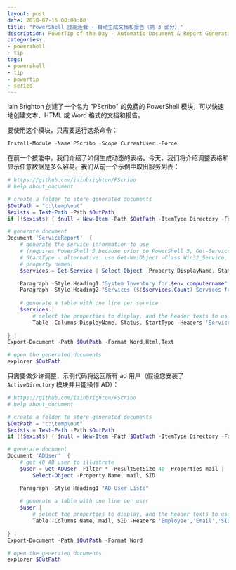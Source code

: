 ```yaml
---
layout: post
date: 2018-07-16 00:00:00
title: "PowerShell 技能连载 - 自动生成文档和报告（第 3 部分）"
description: PowerTip of the Day - Automatic Document & Report Generation (Part 3)
categories:
- powershell
- tip
tags:
- powershell
- tip
- powertip
- series
---
```

Iain Brighton 创建了一个名为 "PScribo" 的免费的 PowerShell 模块，可以快速地创建文本、HTML 或 Word 格式的文档和报告。

要使用这个模块，只需要运行这条命令：

```powershell
Install-Module -Name PScribo -Scope CurrentUser -Force
```

在前一个技能中，我们介绍了如何生成动态的表格。今天，我们将介绍调整表格和显示任意数据是多么容易。我们从前一个示例中取出服务列表：

```powershell
# https://github.com/iainbrighton/PScribo
# help about_document

# create a folder to store generated documents
$OutPath = "c:\temp\out"
$exists = Test-Path -Path $OutPath
if (!$exists) { $null = New-Item -Path $OutPath -ItemType Directory -Force }

# generate document
Document 'ServiceReport'  {
    # generate the service information to use
    # (requires PowerShell 5 because prior to PowerShell 5, Get-Service does not supply
    # StartType - alternative: use Get-WmiObject -Class Win32_Service, and adjust
    # property names)
    $services = Get-Service | Select-Object -Property DisplayName, Status, StartType

    Paragraph -Style Heading1 "System Inventory for $env:computername"
    Paragraph -Style Heading2 "Services ($($services.Count) Services found):"
    
    # generate a table with one line per service
    $services | 
        # select the properties to display, and the header texts to use
        Table -Columns DisplayName, Status, StartType -Headers 'Service Name','Current State','Startup Type' -Width 0
    
} | 
Export-Document -Path $OutPath -Format Word,Html,Text

# open the generated documents
explorer $OutPath
```

只需要做少许调整，示例代码将返回所有 ad 用户（假设您安装了 `ActiveDirectory` 模块并且能操作 AD）：

```powershell
# https://github.com/iainbrighton/PScribo
# help about_document

# create a folder to store generated documents
$OutPath = "c:\temp\out"
$exists = Test-Path -Path $OutPath
if (!$exists) { $null = New-Item -Path $OutPath -ItemType Directory -Force }

# generate document
Document 'ADUser'  {
    # get 40 AD user to illustrate
    $user = Get-ADUser -Filter * -ResultSetSize 40 -Properties mail | 
        Select-Object -Property Name, mail, SID

    Paragraph -Style Heading1 "AD User Liste"
    
    # generate a table with one line per user
    $user | 
        # select the properties to display, and the header texts to use
        Table -Columns Name, mail, SID -Headers 'Employee','Email','SID' -Width 0
    
} | 
Export-Document -Path $OutPath -Format Word

# open the generated documents
explorer $OutPath
```

<!--本文国际来源：[Automatic Document & Report Generation (Part 3)](http://community.idera.com/powershell/powertips/b/tips/posts/automatic-document-report-generation-part-3)-->
